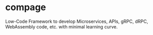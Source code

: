 # compage
Low-Code Framework to develop Microservices, APIs, gRPC, dRPC, WebAssembly code, etc. with minimal learning curve.
